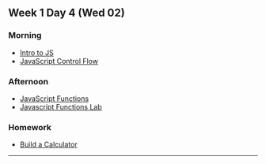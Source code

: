 ## Week 1 Day 4 (Wed 02)

### Morning

- [Intro to JS][15]
- [JavaScript Control Flow][16]

### Afternoon

- [JavaScript Functions][17]
- [Javascript Functions Lab][18]

### Homework

- [Build a Calculator][19]

[15]: ./intro-to-javascript/
[16]: ./javascript-control-flow/
[17]: ./intro-to-javascript-functions/
[18]: ./intro-to-javascript-functions-lab/
[19]: ./CalculatorLab.md

---
